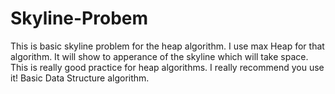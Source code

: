 # Skyline-Probem
This is basic skyline problem for the heap algorithm.
I use max Heap for that algorithm. It will show to apperance of the skyline which will take space.
This is really good practice for heap algorithms.
I really recommend you use it! 
Basic Data Structure algorithm.
